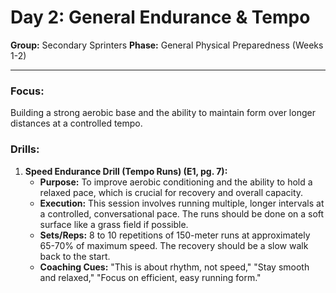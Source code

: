 # Day 2: General Endurance & Tempo

**Group:** Secondary Sprinters
**Phase:** General Physical Preparedness (Weeks 1-2)

---

### Focus:
Building a strong aerobic base and the ability to maintain form over longer distances at a controlled tempo.

### Drills:

1.  **Speed Endurance Drill (Tempo Runs) (E1, pg. 7):**
    *   **Purpose:** To improve aerobic conditioning and the ability to hold a relaxed pace, which is crucial for recovery and overall capacity.
    *   **Execution:** This session involves running multiple, longer intervals at a controlled, conversational pace. The runs should be done on a soft surface like a grass field if possible.
    *   **Sets/Reps:** 8 to 10 repetitions of 150-meter runs at approximately 65-70% of maximum speed. The recovery should be a slow walk back to the start.
    *   **Coaching Cues:** "This is about rhythm, not speed," "Stay smooth and relaxed," "Focus on efficient, easy running form."
